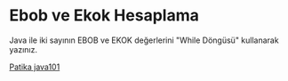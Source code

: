# Ebob ve Ekok Hesaplama

Java ile iki sayının EBOB ve EKOK değerlerini "While Döngüsü" kullanarak yazınız.

[Patika java101](https://app.patika.dev/courses/java101)
